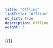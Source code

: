 ```yaml
---
title: "Offline"
linkTitle: "Offline"
no_list: true
description: Offline
weight: 3
--- 
```

{{<include  file="content/docs/getting-started/upgrade/offline/_index.md" >}}
